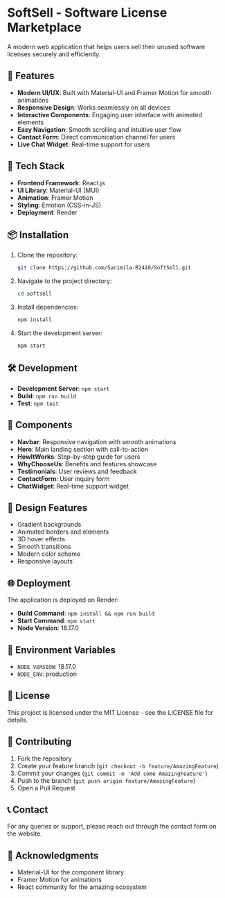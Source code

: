 # SoftSell - Software License Marketplace

A modern web application that helps users sell their unused software licenses securely and efficiently.

## 🌟 Features

- **Modern UI/UX**: Built with Material-UI and Framer Motion for smooth animations
- **Responsive Design**: Works seamlessly on all devices
- **Interactive Components**: Engaging user interface with animated elements
- **Easy Navigation**: Smooth scrolling and intuitive user flow
- **Contact Form**: Direct communication channel for users
- **Live Chat Widget**: Real-time support for users

## 🚀 Tech Stack

- **Frontend Framework**: React.js
- **UI Library**: Material-UI (MUI)
- **Animation**: Framer Motion
- **Styling**: Emotion (CSS-in-JS)
- **Deployment**: Render

## 📦 Installation

1. Clone the repository:
   ```bash
   git clone https://github.com/Sarimila-R2410/SoftSell.git
   ```

2. Navigate to the project directory:
   ```bash
   cd softsell
   ```

3. Install dependencies:
   ```bash
   npm install
   ```

4. Start the development server:
   ```bash
   npm start
   ```

## 🛠️ Development

- **Development Server**: `npm start`
- **Build**: `npm run build`
- **Test**: `npm test`

## 📱 Components

- **Navbar**: Responsive navigation with smooth animations
- **Hero**: Main landing section with call-to-action
- **HowItWorks**: Step-by-step guide for users
- **WhyChooseUs**: Benefits and features showcase
- **Testimonials**: User reviews and feedback
- **ContactForm**: User inquiry form
- **ChatWidget**: Real-time support widget

## 🎨 Design Features

- Gradient backgrounds
- Animated borders and elements
- 3D hover effects
- Smooth transitions
- Modern color scheme
- Responsive layouts

## 🌐 Deployment

The application is deployed on Render:
- **Build Command**: `npm install && npm run build`
- **Start Command**: `npm start`
- **Node Version**: 18.17.0

## 🔧 Environment Variables

- `NODE_VERSION`: 18.17.0
- `NODE_ENV`: production

## 📄 License

This project is licensed under the MIT License - see the LICENSE file for details.

## 👥 Contributing

1. Fork the repository
2. Create your feature branch (`git checkout -b feature/AmazingFeature`)
3. Commit your changes (`git commit -m 'Add some AmazingFeature'`)
4. Push to the branch (`git push origin feature/AmazingFeature`)
5. Open a Pull Request

## 📞 Contact

For any queries or support, please reach out through the contact form on the website.

## 🙏 Acknowledgments

- Material-UI for the component library
- Framer Motion for animations
- React community for the amazing ecosystem 